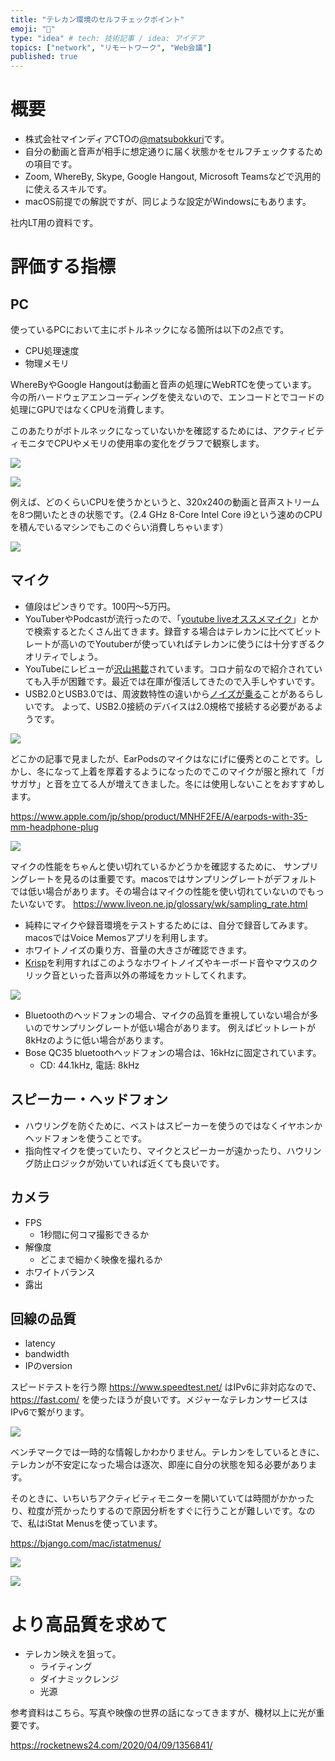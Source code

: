```yaml
---
title: "テレカン環境のセルフチェックポイント"
emoji: "🤖"
type: "idea" # tech: 技術記事 / idea: アイデア
topics: ["network", "リモートワーク", "Web会議"]
published: true
---
```


# 概要

- 株式会社マインディアCTOの[@matsubokkuri](https://twitter.com/matsubokkuri)です。
- 自分の動画と音声が相手に想定通りに届く状態かをセルフチェックするための項目です。
- Zoom, WhereBy, Skype, Google Hangout, Microsoft Teamsなどで汎用的に使えるスキルです。
- macOS前提での解説ですが、同じような設定がWindowsにもあります。

社内LT用の資料です。

# 評価する指標

## PC

使っているPCにおいて主にボトルネックになる箇所は以下の2点です。

- CPU処理速度
- 物理メモリ

WhereByやGoogle Hangoutは動画と音声の処理にWebRTCを使っています。
今の所ハードウェアエンコーディングを使えないので、エンコードとでコードの処理にGPUではなくCPUを消費します。

このあたりがボトルネックになっていないかを確認するためには、アクティビティモニタでCPUやメモリの使用率の変化をグラフで観察します。

![](https://storage.googleapis.com/zenn-user-upload/6oeis1xt5ycwkbvlyxue6tyhw4jh)


![](https://storage.googleapis.com/zenn-user-upload/6ajf89zfhtmjrd2snqrnaesqfbzs)

例えば、どのくらいCPUを使うかというと、320x240の動画と音声ストリームを8つ開いたときの状態です。（2.4 GHz 8-Core Intel Core i9という速めのCPUを積んでいるマシンでもこのぐらい消費しちゃいます）

![](https://storage.googleapis.com/zenn-user-upload/tkae4kmvqjewtks8ip7nwgw5o1to)

## マイク

- 値段はピンきりです。100円〜5万円。
- YouTuberやPodcastが流行ったので、「[youtube liveオススメマイク](https://www.google.com/search?q=youtube+live%E3%82%AA%E3%82%B9%E3%82%B9%E3%83%A1%E3%83%9E%E3%82%A4%E3%82%AF&rlz=1C5CHFA_enJP888JP889&oq=youtube+live%E3%82%AA%E3%82%B9%E3%82%B9%E3%83%A1%E3%83%9E%E3%82%A4%E3%82%AF&aqs=chrome..69i57j69i64.105j0j7&sourceid=chrome&ie=UTF-8)」とかで検索するとたくさん出てきます。録音する場合はテレカンに比べてビットレートが高いのでYoutuberが使っていればテレカンに使うには十分すぎるクオリティでしょう。
- YouTubeにレビューが[沢山掲載](https://www.youtube.com/results?search_query=%E3%83%9E%E3%82%A4%E3%82%AF+%E3%83%AC%E3%83%93%E3%83%A5%E3%83%BC)されています。コロナ前なので紹介されていても入手が困難です。最近では在庫が復活してきたので入手しやすいです。
- USB2.0とUSB3.0では、周波数特性の違いから[ノイズが乗る](http://sloppy-games.com/%E3%83%9E%E3%82%A4%E3%82%AF%E3%81%AE%E9%9F%B3%E3%81%8C%E3%80%8C%E3%82%B5%E3%83%BC%E3%80%8D%E3%81%A8%E9%B3%B4%E3%81%A3%E3%81%A6%E3%81%97%E3%81%BE%E3%81%86%E3%81%AE%E3%82%92%E8%A7%A3%E6%B1%BA%E3%81%97/)ことがあるらしいです。 よって、USB2.0接続のデバイスは2.0規格で接続する必要があるようです。

![](https://storage.googleapis.com/zenn-user-upload/5y97bjzg47oyxtpg0uscm8wtk5pg)

どこかの記事で見ましたが、EarPodsのマイクはなにげに優秀とのことです。しかし、冬になって上着を厚着するようになったのでこのマイクが服と擦れて「ガサガサ」と音を立てる人が増えてきました。冬には使用しないことをおすすめします。

https://www.apple.com/jp/shop/product/MNHF2FE/A/earpods-with-35-mm-headphone-plug

![](https://storage.googleapis.com/zenn-user-upload/a00aplbsaukd0yc2cz0bvy0ahmrm)

マイクの性能をちゃんと使い切れているかどうかを確認するために、 サンプリングレートを見るのは重要です。macosではサンプリングレートがデフォルトでは低い場合があります。その場合はマイクの性能を使い切れていないのでもったいないです。
https://www.liveon.ne.jp/glossary/wk/sampling_rate.html

- 純粋にマイクや録音環境をテストするためには、自分で録音してみます。macosではVoice Memosアプリを利用します。
- ホワイトノイズの乗り方、音量の大きさが確認できます。
- [Krisp](https://ref.krisp.ai/u/ud40cc5747)を利用すればこのようなホワイトノイズやキーボード音やマウスのクリック音といった音声以外の帯域をカットしてくれます。

![](https://storage.googleapis.com/zenn-user-upload/wc8rtgnxxzfn67iyycirgkbwf2t6)

- Bluetoothのヘッドフォンの場合、マイクの品質を重視していない場合が多いのでサンプリングレートが低い場合があります。 例えばビットレートが8kHzのように低い場合があります。
- Bose QC35 bluetoothヘッドフォンの場合は、16kHzに固定されています。
  - CD: 44.1kHz, 電話: 8kHz

## スピーカー・ヘッドフォン

- ハウリングを防ぐために、ベストはスピーカーを使うのではなくイヤホンかヘッドフォンを使うことです。
- 指向性マイクを使っていたり、マイクとスピーカーが遠かったり、ハウリング防止ロジックが効いていれば近くても良いです。

## カメラ

- FPS
  - 1秒間に何コマ撮影できるか
- 解像度
  - どこまで細かく映像を撮れるか
- ホワイトバランス
- 露出

## 回線の品質

- latency
- bandwidth
- IPのversion

スピードテストを行う際 https://www.speedtest.net/ はIPv6に非対応なので、https://fast.com/ を使ったほうが良いです。メジャーなテレカンサービスはIPv6で繋がります。

![](https://storage.googleapis.com/zenn-user-upload/n7f7ys8l614hmkz48art5q4d3lhn)

ベンチマークでは一時的な情報しかわかりません。テレカンをしているときに、テレカンが不安定になった場合は逐次、即座に自分の状態を知る必要があります。

そのときに、いちいちアクティビティモニターを開いていては時間がかかったり、粒度が荒かったりするので原因分析をすぐに行うことが難しいです。なので、私はiStat Menusを使っています。

https://bjango.com/mac/istatmenus/

![](https://storage.googleapis.com/zenn-user-upload/mhmyv2zbziipz8xu4xupk386ln97)

![](https://storage.googleapis.com/zenn-user-upload/wc3ii9216jww8dbivm3qf3e56dlv)

# より高品質を求めて

- テレカン映えを狙って。
  - ライティング
  - ダイナミックレンジ
  - 光源


参考資料はこちら。写真や映像の世界の話になってきますが、機材以上に光が重要です。

https://rocketnews24.com/2020/04/09/1356841/
